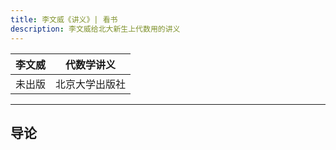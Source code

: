 ```yaml
---
title: 李文威《讲义》| 看书
description: 李文威给北大新生上代数用的讲义
---
```

| 李文威 | 代数学讲义 |
|---|---|
|未出版|北京大学出版社|

---

## 导论